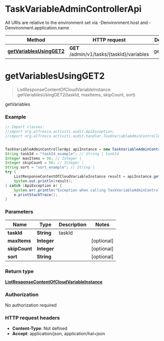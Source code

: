 # TaskVariableAdminControllerApi

All URIs are relative to the environment set via -Denvironment.host and -Denvironment.application.name

Method | HTTP request | Description
------------- | ------------- | -------------
[**getVariablesUsingGET2**](TaskVariableAdminControllerApi.md#getVariablesUsingGET2) | **GET** /admin/v1/tasks/{taskId}/variables | getVariables

<a name="getVariablesUsingGET2"></a>
# **getVariablesUsingGET2**
> ListResponseContentOfCloudVariableInstance getVariablesUsingGET2(taskId, maxItems, skipCount, sort)

getVariables

### Example
```java
// Import classes:
//import org.alfresco.activiti.audit.ApiException;
//import org.alfresco.activiti.audit.handler.TaskVariableAdminControllerApi;


TaskVariableAdminControllerApi apiInstance = new TaskVariableAdminControllerApi();
String taskId = "taskId_example"; // String | taskId
Integer maxItems = 56; // Integer | 
Integer skipCount = 56; // Integer | 
String sort = "sort_example"; // String | 
try {
    ListResponseContentOfCloudVariableInstance result = apiInstance.getVariablesUsingGET2(taskId, maxItems, skipCount, sort);
    System.out.println(result);
} catch (ApiException e) {
    System.err.println("Exception when calling TaskVariableAdminControllerApi#getVariablesUsingGET2");
    e.printStackTrace();
}
```

### Parameters

Name | Type | Description  | Notes
------------- | ------------- | ------------- | -------------
 **taskId** | **String**| taskId |
 **maxItems** | **Integer**|  | [optional]
 **skipCount** | **Integer**|  | [optional]
 **sort** | **String**|  | [optional]

### Return type

[**ListResponseContentOfCloudVariableInstance**](ListResponseContentOfCloudVariableInstance.md)

### Authorization

No authorization required

### HTTP request headers

 - **Content-Type**: Not defined
 - **Accept**: application/json, application/hal+json

